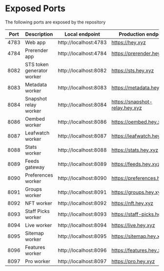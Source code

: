 # Exposed Ports

The following ports are exposed by the repository

| Port | Description                | Local endpoint        | Production endpoint            |
| ---- | -------------------------- | --------------------- | ------------------------------ |
| 4783 | Web app                    | http://localhost:4783 | https://hey.xyz                |
| 4784 | Prerender app              | http://localhost:4784 | https://prerender.hey.xyz      |
| 8082 | STS token generator worker | http://localhost:8082 | https://sts.hey.xyz            |
| 8083 | Metadata worker            | http://localhost:8083 | https://metadata.hey.xyz       |
| 8084 | Snapshot relay worker      | http://localhost:8084 | https://snapshot-relay.hey.xyz |
| 8086 | Oembed worker              | http://localhost:8086 | https://oembed.hey.xyz         |
| 8087 | Leafwatch worker           | http://localhost:8087 | https://leafwatch.hey.xyz      |
| 8088 | Stats worker               | http://localhost:8088 | https://stats.hey.xyz          |
| 8089 | Feeds gateway              | http://localhost:8089 | https://feeds.hey.xyz          |
| 8090 | Preferences worker         | http://localhost:8090 | https://preferences.hey.xyz    |
| 8091 | Groups worker              | http://localhost:8091 | https://groups.hey.xyz         |
| 8092 | NFT worker                 | http://localhost:8092 | https://nft.hey.xyz            |
| 8093 | Staff Picks worker         | http://localhost:8093 | https://staff-picks.hey.xyz    |
| 8094 | Live worker                | http://localhost:8094 | https://live.hey.xyz           |
| 8095 | Sitemap worker             | http://localhost:8095 | https://sitemap.hey.xyz        |
| 8096 | Features worker            | http://localhost:8096 | https://features.hey.xyz       |
| 8097 | Pro worker                 | http://localhost:8097 | https://pro.hey.xyz            |
